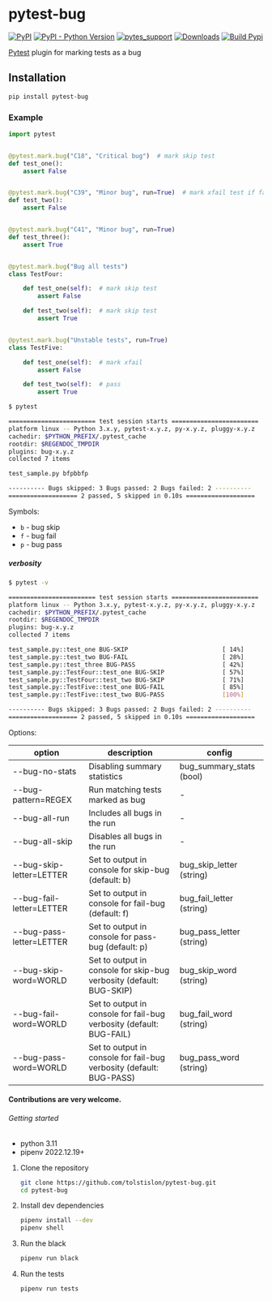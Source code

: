 # pytest-bug

[![PyPI](https://img.shields.io/pypi/v/pytest-bug.svg?color=%2301a001&label=pypi)](https://pypi.org/project/pytest-bug/)
[![PyPI - Python Version](https://img.shields.io/pypi/pyversions/pytest-bug.svg)](https://pypi.org/project/pytest-bug/)
[![pytes_support](https://img.shields.io/badge/pytest-%3E%3D7.1.0-blue.svg)](https://github.com/pytest-dev/pytest/releases)
[![Downloads](https://pepy.tech/badge/pytest-bug)](https://pepy.tech/project/pytest-bug)
[![Build Pypi](https://github.com/tolstislon/pytest-bug/actions/workflows/python-publish.yml/badge.svg)](https://github.com/tolstislon/pytest-bug/actions/workflows/python-publish.yml)

[Pytest](https://github.com/pytest-dev/pytest) plugin for marking tests as a bug

Installation
----

```bash
pip install pytest-bug
```

### Example

```python
import pytest


@pytest.mark.bug("C18", "Critical bug")  # mark skip test
def test_one():
    assert False


@pytest.mark.bug("C39", "Minor bug", run=True)  # mark xfail test if fail else pass
def test_two():
    assert False


@pytest.mark.bug("C41", "Minor bug", run=True)
def test_three():
    assert True


@pytest.mark.bug("Bug all tests")
class TestFour:

    def test_one(self):  # mark skip test
        assert False

    def test_two(self):  # mark skip test
        assert True


@pytest.mark.bug("Unstable tests", run=True)
class TestFive:

    def test_one(self):  # mark xfail
        assert False

    def test_two(self):  # pass
        assert True
```

```bash
$ pytest

======================== test session starts ========================
platform linux -- Python 3.x.y, pytest-x.y.z, py-x.y.z, pluggy-x.y.z
cachedir: $PYTHON_PREFIX/.pytest_cache
rootdir: $REGENDOC_TMPDIR
plugins: bug-x.y.z
collected 7 items

test_sample.py bfpbbfp

---------- Bugs skipped: 3 Bugs passed: 2 Bugs failed: 2 ----------
=================== 2 passed, 5 skipped in 0.10s ===================
```

Symbols:

* `b` - bug skip
* `f` - bug fail
* `p` - bug pass

##### verbosity

```bash
$ pytest -v

======================== test session starts ========================
platform linux -- Python 3.x.y, pytest-x.y.z, py-x.y.z, pluggy-x.y.z
cachedir: $PYTHON_PREFIX/.pytest_cache
rootdir: $REGENDOC_TMPDIR
plugins: bug-x.y.z
collected 7 items

test_sample.py::test_one BUG-SKIP                          [ 14%]
test_sample.py::test_two BUG-FAIL                          [ 28%]
test_sample.py::test_three BUG-PASS                        [ 42%]
test_sample.py::TestFour::test_one BUG-SKIP                [ 57%]
test_sample.py::TestFour::test_two BUG-SKIP                [ 71%]
test_sample.py::TestFive::test_one BUG-FAIL                [ 85%]
test_sample.py::TestFive::test_two BUG-PASS                [100%]

---------- Bugs skipped: 3 Bugs passed: 2 Bugs failed: 2 ----------
=================== 2 passed, 5 skipped in 0.10s ===================
```

Options:

| option                   | description                                                         | config                   |
|--------------------------|---------------------------------------------------------------------|--------------------------|
| --bug-no-stats           | Disabling summary statistics                                        | bug_summary_stats (bool) |                
| --bug-pattern=REGEX      | Run matching tests marked as bug                                    | -                        |
| --bug-all-run            | Includes all bugs in the run                                        | -                        |
| --bug-all-skip           | Disables all bugs in the run                                        | -                        |
| --bug-skip-letter=LETTER | Set to output in console for skip-bug (default: b)                  | bug_skip_letter (string) |
| --bug-fail-letter=LETTER | Set to output in console for fail-bug (default: f)                  | bug_fail_letter (string) |
| --bug-pass-letter=LETTER | Set to output in console for pass-bug (default: p)                  | bug_pass_letter (string) |
| --bug-skip-word=WORLD    | Set to output in console for skip-bug verbosity (default: BUG-SKIP) | bug_skip_word (string)   |
| --bug-fail-word=WORLD    | Set to output in console for fail-bug verbosity (default: BUG-FAIL) | bug_fail_word (string)   |
| --bug-pass-word=WORLD    | Set to output in console for fail-bug verbosity (default: BUG-PASS) | bug_pass_word (string)   |

#### Contributions are very welcome.
###### Getting started

* python 3.11
* pipenv 2022.12.19+

1. Clone the repository
    ```bash
    git clone https://github.com/tolstislon/pytest-bug.git
    cd pytest-bug
   ```
2. Install dev dependencies
    ```bash
    pipenv install --dev
    pipenv shell
   ```
3. Run the black
    ```bash
    pipenv run black
   ```
4. Run the tests
    ```bash
    pipenv run tests
   ```
